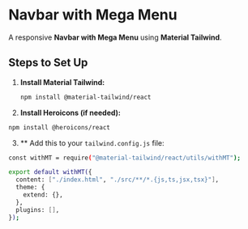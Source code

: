 # Navbar with Mega Menu

A responsive **Navbar with Mega Menu** using **Material Tailwind**.

## Steps to Set Up

1. **Install Material Tailwind:**

   ```bash
   npm install @material-tailwind/react
   ```

2. **Install Heroicons (if needed):**

```bash
npm install @heroicons/react
```

3. \*\* Add this to your `tailwind.config.js` file:

```bash
const withMT = require("@material-tailwind/react/utils/withMT");

export default withMT({
  content: ["./index.html", "./src/**/*.{js,ts,jsx,tsx}"],
  theme: {
    extend: {},
  },
  plugins: [],
});
```
